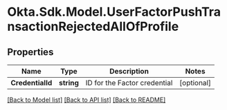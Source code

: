 # Okta.Sdk.Model.UserFactorPushTransactionRejectedAllOfProfile

## Properties

Name | Type | Description | Notes
------------ | ------------- | ------------- | -------------
**CredentialId** | **string** | ID for the Factor credential | [optional] 

[[Back to Model list]](../README.md#documentation-for-models) [[Back to API list]](../README.md#documentation-for-api-endpoints) [[Back to README]](../README.md)

